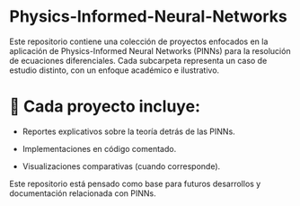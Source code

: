 # Physics-Informed-Neural-Networks

Este repositorio contiene una colección de proyectos enfocados en la aplicación de Physics-Informed Neural Networks (PINNs) para la resolución de ecuaciones diferenciales. Cada subcarpeta representa un caso de estudio distinto, con un enfoque académico e ilustrativo.

# 📌 Cada proyecto incluye:

- Reportes explicativos sobre la teoría detrás de las PINNs.

- Implementaciones en código comentado.

- Visualizaciones comparativas (cuando corresponde).

Este repositorio está pensado como base para futuros desarrollos y documentación relacionada con PINNs.
